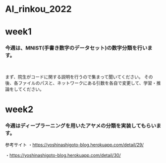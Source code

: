 # AI_rinkou_2022

# week1

### 今週は、MNIST(手書き数字のデータセット)の数字分類を行います。

&emsp; 

まず、院生がコードに関する説明を行うので集まって聞いてください。
その後、各ファイルのパスと、ネットワークにある引数を各自で変更して、学習・推論をしてください。

# week2

### 今週はディープラーニングを用いたアヤメの分類を実装してもらいます。

参考サイト
・https://yoshinashigoto-blog.herokuapp.com/detail/29/

・https://yoshinashigoto-blog.herokuapp.com/detail/30/



